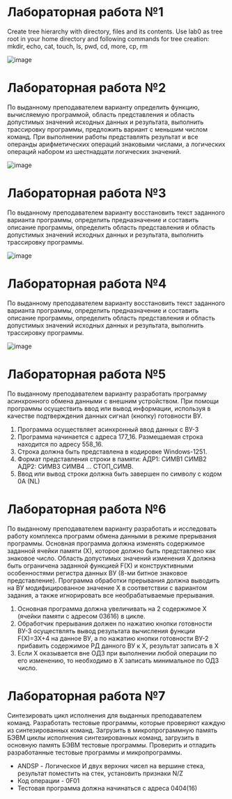 # Лабораторная работа №1

Create tree hierarchy with directory, files and its contents. Use lab0 as tree root in your home directory and following commands for tree creation: mkdir, echo, cat, touch, ls, pwd, cd, more, cp, rm

![image](https://user-images.githubusercontent.com/30019001/158025285-e75a75b6-1519-446b-be34-8b8302b5bbea.png)


# Лабораторная работа №2

По выданному преподавателем варианту определить функцию, вычисляемую программой, область представления и область допустимых значений исходных данных и результата, выполнить трассировку программы, предложить вариант с меньшим числом команд. При выполнении работы представлять результат и все операнды арифметических операций знаковыми числами, а логических операций набором из шестнадцати логических значений.

![image](https://user-images.githubusercontent.com/30019001/158025312-dce8af71-9052-44e1-ad6c-348667f2eb98.png)


# Лабораторная работа №3

По выданному преподавателем варианту восстановить текст заданного варианта программы, определить предназначение и составить описание программы, определить область представления и область допустимых значений исходных данных и результата, выполнить трассировку программы.	

![image](https://user-images.githubusercontent.com/30019001/158025340-d17fd604-4637-42ba-ba22-81229b32bbf5.png)


# Лабораторная работа №4

По выданному преподавателем варианту восстановить текст заданного варианта программы, определить предназначение и составить описание программы, определить область представления и область допустимых значений исходных данных и результата, выполнить трассировку программы.

![image](https://user-images.githubusercontent.com/30019001/158025349-c86264a6-c1e2-40d3-9367-1aee24c004fc.png)


# Лабораторная работа №5

По выданному преподавателем варианту разработать программу асинхронного обмена данными с внешним устройством. При помощи программы осуществить ввод или вывод информации, используя в качестве подтверждения данных сигнал (кнопку) готовности ВУ.
1. Программа осуществляет асинхронный ввод данных с ВУ-3
2. Программа начинается с адреса 177_16. Размещаемая строка находится по адресу 558_16.
3. Строка должна быть представлена в кодировке Windows-1251.
4. Формат представления строки в памяти: АДР1: СИМВ1 СИМВ2 АДР2: СИМВ3 СИМВ4 ... СТОП_СИМВ.
5. Ввод или вывод строки должна быть завершен по символу c кодом 0A (NL)

# Лабораторная работа №6

По выданному преподавателем варианту разработать и исследовать работу комплекса программ обмена данными в режиме прерывания программы. Основная программа должна изменять содержимое заданной ячейки памяти (Х), которое должно быть представлено как знаковое число. Область допустимых значений изменения Х должна быть ограничена заданной функцией F(X) и конструктивными особенностями регистра данных ВУ (8-ми битное знаковое представление). Программа обработки прерывания должна выводить на ВУ модифицированное значение Х в соответствии с вариантом задания, а также игнорировать все необрабатываемые прерывания.
1.	Основная программа должна увеличивать на 2 содержимое X (ячейки памяти с адресом 03616) в цикле.
2.	Обработчик прерывания должен по нажатию кнопки готовности ВУ-3 осуществлять вывод результата вычисления функции F(X)=3X+4 на данное ВУ, a по нажатию кнопки готовности ВУ-2 прибавить содержимое РД данного ВУ к Х, результат записать в X
3.	Если Х оказывается вне ОДЗ при выполнении любой операции по его изменению, то необходимо в Х записать минимальное по ОДЗ число.



# Лабораторная работа №7

Синтезировать цикл исполнения для выданных преподавателем команд. Разработать тестовые программы, которые проверяют каждую из синтезированных команд. Загрузить в микропрограммную память БЭВМ циклы исполнения синтезированных команд, загрузить в основную память БЭВМ тестовые программы. Проверить и отладить разработанные тестовые программы и микропрограммы.
* ANDSP - Логическое И двух верхних чисел на вершине стека, результат поместить на стек, установить признаки N/Z
* Код операции - 0F01
* Тестовая программа должна начинаться с адреса 0404(16)

